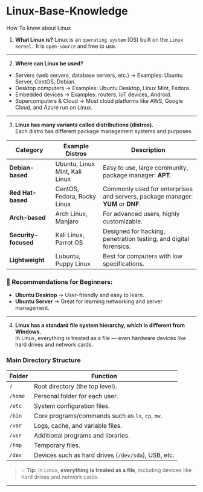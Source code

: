 # Linux-Base-Knowledge
How To know about Linux

1. **What Linux is?** 
Linux is an `operating system` (OS) built on the `Linux kernel.` It is `open-source` and free to use.
---

2. **Where can Linux be used?**

- Servers (web servers, database servers, etc.) → Examples: Ubuntu Server, CentOS, Debian.
- Desktop computers → Examples: Ubuntu Desktop, Linux Mint, Fedora.
- Embedded devices → Examples: routers, IoT devices, Android.
- Supercomputers & Cloud → Most cloud platforms like AWS, Google Cloud, and Azure run on Linux.
---

3. **Linux has many variants called distributions (distros).**  
Each distro has different package management systems and purposes.

| **Category**         | **Example Distros**               | **Description** |
|----------------------|-----------------------------------|-----------------|
| **Debian-based**     | Ubuntu, Linux Mint, Kali Linux    | Easy to use, large community, package manager: **APT**. |
| **Red Hat-based**    | CentOS, Fedora, Rocky Linux       | Commonly used for enterprises and servers, package manager: **YUM** or **DNF**. |
| **Arch-based**       | Arch Linux, Manjaro               | For advanced users, highly customizable. |
| **Security-focused** | Kali Linux, Parrot OS             | Designed for hacking, penetration testing, and digital forensics. |
| **Lightweight**      | Lubuntu, Puppy Linux              | Best for computers with low specifications. |

### 🔹 Recommendations for Beginners:
- **Ubuntu Desktop** → User-friendly and easy to learn.  
- **Ubuntu Server** → Great for learning networking and server management.
---

4. **Linux has a standard file system hierarchy, which is different from Windows.**  
In Linux, everything is treated as a file — even hardware devices like hard drives and network cards.

### **Main Directory Structure**

| **Folder** | **Function** |
|------------|--------------|
| `/`        | Root directory (the top level). |
| `/home`    | Personal folder for each user. |
| `/etc`     | System configuration files. |
| `/bin`     | Core programs/commands such as `ls`, `cp`, `mv`. |
| `/var`     | Logs, cache, and variable files. |
| `/usr`     | Additional programs and libraries. |
| `/tmp`     | Temporary files. |
| `/dev`     | Devices such as hard drives (`/dev/sda`), USB, etc. |

> 💡 **Tip:** In Linux, **everything is treated as a file**, including devices like hard drives and network cards.
---
